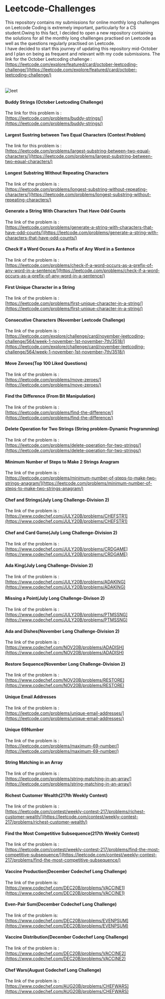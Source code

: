 # Leetcode-Challenges
This repository contains my submissions for online monthly long challenges on Leetcode
Coding is extremely important, particularly for a CS student.Owing to this fact, I decided to open a new repository containing the solutions for all the monthly long challlenges 
practised on Leetcode as well as the questions regularly practised on Leetcode.
<br>
I have decided to start this journey of updating this repository mid-October and I plan on being as frequent and relevant with my code submissions.
The link for the October Leetcoding challenge :
<br>
[https://leetcode.com/explore/featured/card/october-leetcoding-challenge/](https://leetcode.com/explore/featured/card/october-leetcoding-challenge/)
<br>
<br>
<br>
![leet](https://user-images.githubusercontent.com/65769340/95915103-4eb26f80-0dc4-11eb-8d74-6b2523b2aff6.PNG)

#### Buddy Strings (October Leetcoding Challenge)
The link for this problem is :
<br>
[https://leetcode.com/problems/buddy-strings/](https://leetcode.com/problems/buddy-strings/)

#### Largest Sustring between Two Equal Characters (Contest Problem)
The link for this problem is :
<br>
[https://leetcode.com/problems/largest-substring-between-two-equal-characters/](https://leetcode.com/problems/largest-substring-between-two-equal-characters/)

#### Longest Substring Without Repeating Characters
The link of the problem is :
<br>
[https://leetcode.com/problems/longest-substring-without-repeating-characters/](https://leetcode.com/problems/longest-substring-without-repeating-characters/)

#### Generate a String With Characters That Have Odd Counts
The link of the problem is :
<br>
[https://leetcode.com/problems/generate-a-string-with-characters-that-have-odd-counts/](https://leetcode.com/problems/generate-a-string-with-characters-that-have-odd-counts/)

#### Check If a Word Occurs As a Prefix of Any Word in a Sentence
The link of the problem is :
<br>
[https://leetcode.com/problems/check-if-a-word-occurs-as-a-prefix-of-any-word-in-a-sentence/](https://leetcode.com/problems/check-if-a-word-occurs-as-a-prefix-of-any-word-in-a-sentence/)

#### First Unique Character in a String
The link of the problem is :
<br>
[https://leetcode.com/problems/first-unique-character-in-a-string/](https://leetcode.com/problems/first-unique-character-in-a-string/)

#### Consecutive Characters (November Leetcode Challenge)
The link of the problem is :
<br>
[https://leetcode.com/explore/challenge/card/november-leetcoding-challenge/564/week-1-november-1st-november-7th/3518/](https://leetcode.com/explore/challenge/card/november-leetcoding-challenge/564/week-1-november-1st-november-7th/3518/)

#### Move Zeroes(Top 100 Liked Questions)
The link of the problem is :
<br>
[https://leetcode.com/problems/move-zeroes/](https://leetcode.com/problems/move-zeroes/)

#### Find the Difference (From Bit Manipulation)
The link of the problem is :
<br>
[https://leetcode.com/problems/find-the-difference/](https://leetcode.com/problems/find-the-difference/)

#### Delete Operation for Two Strings (String problem-Dynamic Programming)
The link of the problem is :
<br>
[https://leetcode.com/problems/delete-operation-for-two-strings/](https://leetcode.com/problems/delete-operation-for-two-strings/)

#### Minimum Number of Steps to Make 2 Strings Anagram
The link of the problem is :
<br>
[https://leetcode.com/problems/minimum-number-of-steps-to-make-two-strings-anagram/](https://leetcode.com/problems/minimum-number-of-steps-to-make-two-strings-anagram/)

#### Chef and Strings(July Long Challenge-Division 2)
The link of the problem is :
<br>
[https://www.codechef.com/JULY20B/problems/CHEFSTR1](https://www.codechef.com/JULY20B/problems/CHEFSTR1)

#### Chef and Card Game(July Long Challenge-Division 2)
The link of the problem is :
<br>
[https://www.codechef.com/JULY20B/problems/CRDGAME](https://www.codechef.com/JULY20B/problems/CRDGAME)

#### Ada King(July Long Challenge-Division 2)
The link of the problem is :
<br>
[https://www.codechef.com/JULY20B/problems/ADAKING](https://www.codechef.com/JULY20B/problems/ADAKING)

#### Missing a Point(July Long Challenge-Divison 2)
The link of the problem is :
<br>
[https://www.codechef.com/JULY20B/problems/PTMSSNG](https://www.codechef.com/JULY20B/problems/PTMSSNG)

#### Ada and Dishes(November Long Challenge-Division 2)
The link of the problem is :
<br>
[https://www.codechef.com/NOV20B/problems/ADADISH](https://www.codechef.com/NOV20B/problems/ADADISH)

#### Restore Sequence(November Long Challenge-Division 2)
The link of the problem is :
<br>
[https://www.codechef.com/NOV20B/problems/RESTORE](https://www.codechef.com/NOV20B/problems/RESTORE)

#### Unique Email Addresses
The link of the problem is :
<br>
[https://leetcode.com/problems/unique-email-addresses/](https://leetcode.com/problems/unique-email-addresses/)

#### Unique 69Number
The link of the problem is :
<br>
[https://leetcode.com/problems/maximum-69-number/](https://leetcode.com/problems/maximum-69-number/)

#### String Matching in an Array
The link of the problem is :
<br>
[https://leetcode.com/problems/string-matching-in-an-array/](https://leetcode.com/problems/string-matching-in-an-array/)

#### Richest Customer Wealth(217th Weekly Contest)
The link of the problem is :
<br>
[https://leetcode.com/contest/weekly-contest-217/problems/richest-customer-wealth/](https://leetcode.com/contest/weekly-contest-217/problems/richest-customer-wealth/)

#### Find the Most Competitive Subsequence(217th Weekly Contest)
The link of the problem is :
<br>
[https://leetcode.com/contest/weekly-contest-217/problems/find-the-most-competitive-subsequence/](https://leetcode.com/contest/weekly-contest-217/problems/find-the-most-competitive-subsequence/)

#### Vaccine Production(December Codechef Long Challenge)
The link of the problem is:
<br>
[https://www.codechef.com/DEC20B/problems/VACCINE1](https://www.codechef.com/DEC20B/problems/VACCINE1)

#### Even-Pair Sum(December Codechef Long Challenge)
The link of the problem is:
<br>
[https://www.codechef.com/DEC20B/problems/EVENPSUM](https://www.codechef.com/DEC20B/problems/EVENPSUM)

#### Vaccine Distribution(December Codechef Long Challenge)
The link of the problem is :
<br>
[https://www.codechef.com/DEC20B/problems/VACCINE2](https://www.codechef.com/DEC20B/problems/VACCINE2)

#### Chef Wars(August Codechef Long Challenge)
The link of the problem is :
<br>
[https://www.codechef.com/AUG20B/problems/CHEFWARS](https://www.codechef.com/AUG20B/problems/CHEFWARS)





